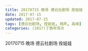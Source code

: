 ```yaml
---
title: 20170715 晚场 德云社剧场 拴娃娃
date: 2017-07-15
updated: 2017-07-15
tags: [德云社剧场, 拴娃娃, 相声, 高峰] 
categories: (2017)丁酉年场次 
---
```

20170715 晚场 德云社剧场 拴娃娃

